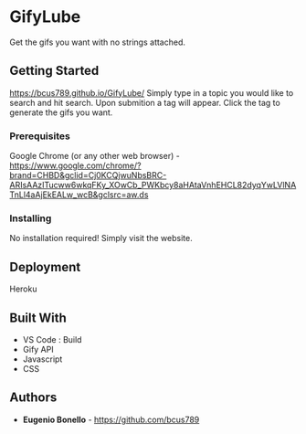 # GifyLube

Get the gifs you want with no strings attached. 

## Getting Started

https://bcus789.github.io/GifyLube/
Simply type in a topic you would like to search and hit search. Upon submition a tag will appear. Click the tag to generate the gifs you want. 

### Prerequisites

Google Chrome (or any other web browser) - https://www.google.com/chrome/?brand=CHBD&gclid=Cj0KCQjwuNbsBRC-ARIsAAzITucww6wkqFKy_XOwCb_PWKbcy8aHAtaVnhEHCL82dyqYwLVlNATnLl4aAjEkEALw_wcB&gclsrc=aw.ds

### Installing

No installation required! Simply visit the website.

## Deployment

Heroku

## Built With

- VS Code : Build
- Gify API
- Javascript
- CSS

## Authors
- **Eugenio Bonello** - https://github.com/bcus789

